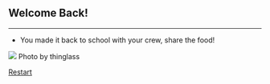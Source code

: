 ## Welcome Back!

---

* You made it back to school with your crew, share the food!

![](https://nknsd.org/wp-content/uploads/2015/08/Welcome-Back.jpg)
Photo by thinglass

[Restart](../home.md)
